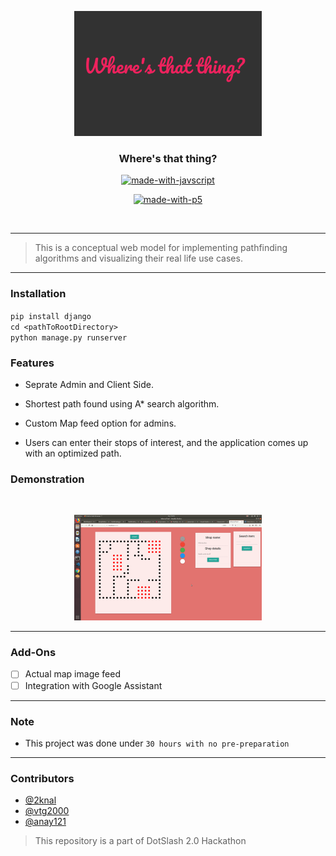 <p align="center">
  <a href="" rel="noopener">
 <img width=300px src="./assets/wheresthatthing.png" alt="NewsBuster-logo"></a>
</p>

<h3 align="center">Where's that thing?</h3>

<div align="center">

[![made-with-javscript](https://img.shields.io/badge/Made%20with-JavaScript-orange.svg)](https://developer.mozilla.org/bm/docs/Web/JavaScript)

[![made-with-p5](https://img.shields.io/badge/Made%20with-P5-pink.svg)](#)

<br>
</div>

------------------------------------------

> This is a conceptual web model for implementing pathfinding algorithms and visualizing their real life use cases.

------------------------------------------
### Installation
`pip install django`
<br>
`cd <pathToRootDirectory>`
<br>
`python manage.py runserver`

### Features

- Seprate Admin and Client Side.

- Shortest path found using A* search algorithm.

- Custom Map feed option for admins.

- Users can enter their stops of interest, and the application comes up with an optimized path.

### Demonstration

<br>
<p align="center">
<img src ="./assets/WheresThat.gif" width = 300px>
</p>

------------------------------------------

### Add-Ons

- [ ] Actual map image feed
- [ ] Integration with Google Assistant

------------------------------------------

### Note

- This project was done under `30 hours with no pre-preparation`

------------------------------------------
### Contributors

- [@2knal](https://github.com/2knal)
- [@vtg2000](https://github.com/vtg2000)
- [@anay121](https://github.com/anay121)

> This repository is a part of DotSlash 2.0 Hackathon
